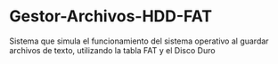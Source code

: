# Gestor-Archivos-HDD-FAT
Sistema que simula el funcionamiento del sistema operativo al guardar archivos de texto, utilizando la tabla FAT y el Disco Duro
